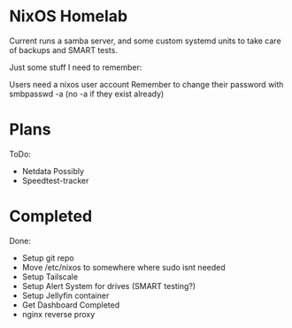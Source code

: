 # NixOS Homelab

Current runs a samba server, and some custom systemd units to take care of backups and SMART tests.

Just some stuff I need to remember:

Users need a nixos user account
Remember to change their password with smbpasswd -a (no -a if they exist already)

# Plans

ToDo:
- Netdata Possibly
- Speedtest-tracker

# Completed

Done:
- Setup git repo
- Move /etc/nixos to somewhere where sudo isnt needed
- Setup Tailscale
- Setup Alert System for drives (SMART testing?)
- Setup Jellyfin container
- Get Dashboard Completed
- nginx reverse proxy
